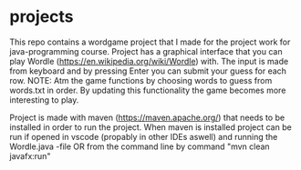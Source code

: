 # projects
This repo contains a wordgame project that I made for the project work for java-programming course.
Project has a graphical interface that you can play Wordle (https://en.wikipedia.org/wiki/Wordle) with. 
The input is made from keyboard and by pressing Enter you can submit your guess for each row. 
NOTE: Atm the game functions by choosing words to guess from words.txt in order. By updating this functionality the game becomes more interesting to play.

Project is made with maven (https://maven.apache.org/) that needs to be installed in order to run the project.
When maven is installed project can be run if opened in vscode (propably in other IDEs aswell) and running the Wordle.java -file
OR
from the command line by command "mvn clean javafx:run"
